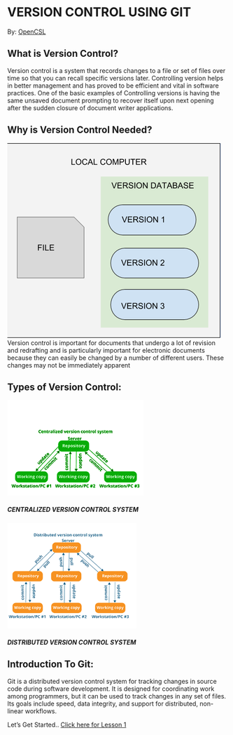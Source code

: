 # VERSION CONTROL USING GIT

By: [OpenCSL](https://github.com/openCSL)

## What is Version Control?
Version control is a system that records changes to a file or set of files over time so that you can recall specific versions later. Controlling version helps in better management and has proved to be efficient and vital in software practices. 
One of the basic examples of Controlling versions is having the same unsaved document prompting to recover itself upon next opening after the sudden closure of document writer applications. 


## Why is Version Control Needed? 
![Basics of Version Control](https://github.com/OpenCSL/IntroToGit/blob/master/Resources/images/basic.PNG)
 Version control is important for documents that undergo a lot of revision and redrafting and is particularly important for electronic documents because they can easily be changed by a number of different users. These changes may not be immediately apparent

## Types of Version Control:
![alt text](https://github.com/OpenCSL/IntroToGit/blob/master/Resources/images/type1.PNG)
##### CENTRALIZED VERSION CONTROL SYSTEM
![alt text](https://github.com/OpenCSL/IntroToGit/blob/master/Resources/images/type2.PNG)
##### DISTRIBUTED VERSION CONTROL SYSTEM
## 
## Introduction To Git:
Git is a distributed version control system for tracking changes in source code during software development. It is designed for coordinating work among programmers, but it can be used to track changes in any set of files. Its goals include speed, data integrity, and support for distributed, non-linear workflows.

Let’s Get Started..  [Click here for Lesson 1](Lessons/Lesson1/lesson1.md)

